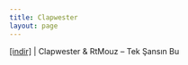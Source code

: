 ```yaml
---
title: Clapwester
layout: page
---
```


<a href="https://cloud.mail.ru/public/650417742655/Clapwester%20%26%20RTMouz%20-%20Tek%20%C5%9Eans%C4%B1n%20Bu" target="_blank">[indir]</a>   |   Clapwester & RtMouz &#8211; Tek Şansın Bu